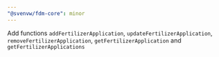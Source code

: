 ```yaml
---
"@svenvw/fdm-core": minor
---
```


Add functions `addFertilizerApplication`, `updateFertilizerApplication`, `removeFertilizerApplication`, `getFertilizerApplication` and `getFertilizerApplications`
